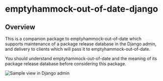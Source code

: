 # emptyhammock-out-of-date-django

## Overview

This is a companion package to emptyhammock-out-of-date which supports
maintenance of a package release database in the Django admin, and delivery
to clients which will pass it to emptyhammock-out-of-date.

You should understand emptyhammock-out-of-date and the meaning of its
package release database before considering this package.

![Sample view in Django admin](/docs/Django-admin-iamge.png?raw=true "Sample view")
